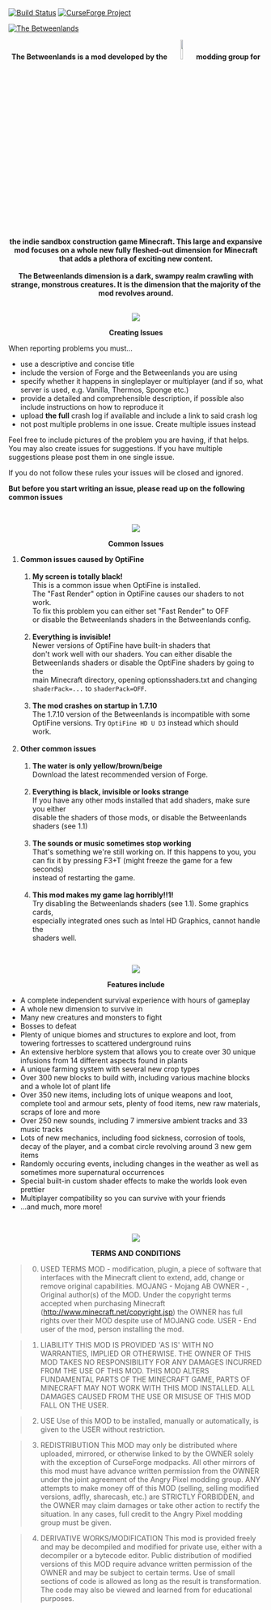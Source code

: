 <html>
<body>
<a href="https://travis-ci.org/Angry-Pixel/The-Betweenlands"><img src="https://img.shields.io/travis/Angry-Pixel/The-Betweenlands.svg" alt="Build Status"/></a>
<a href="https://minecraft.curseforge.com/projects/angry-pixel-the-betweenlands-mod"><img src="http://cf.way2muchnoise.eu/short_angry-pixel-the-betweenlands-mod.svg" alt="CurseForge Project"/></a>

<a href="http://www.minecraftforum.net/forums/mapping-and-modding/minecraft-mods/1441135-the-betweenlands-a-dark-hostile-environment-1-10-2"><img src="http://i.imgur.com/Q3JTGqu.png" alt="The Betweenlands"/></a>

<p align="center">
  <b>The Betweenlands is a mod developed by the 
  <a href="https://github.com/Angry-Pixel"><img src='http://svgshare.com/i/i6.svg' width=10% height=10%></a>
  modding group for the indie sandbox construction game Minecraft. This large and expansive mod focuses on a whole new fully fleshed-out  dimension for Minecraft that adds a plethora of exciting new content.<br><br>
  The Betweenlands dimension is a dark, swampy realm crawling with strange, monstrous creatures. It is the dimension that the majority of the mod revolves around.<br><br></b>
</p>

<p align="center">
  <img src="http://i.imgur.com/5AgEXax.png">
</p>

<p align="center"><b>Creating Issues</b></p>

When reporting problems you must...
<ul>
  <li>use a descriptive and concise title</li>
  <li>include the version of Forge and the Betweenlands you are using</li>
  <li>specify whether it happens in singleplayer or multiplayer (and if so, what server is used, e.g. Vanilla, Thermos, Sponge etc.)</li>
  <li>provide a detailed and comprehensible description, if possible also include instructions on how to reproduce it</li>
  <li>upload <b>the full</b> crash log if available and include a link to said crash log</li>
  <li>not post multiple problems in one issue. Create multiple issues instead</li>
</ul>
<p>
Feel free to include pictures of the problem you are having, if that helps.
You may also create issues for suggestions. If you have multiple suggestions please post them in one single issue.
<p>
If you do not follow these rules your issues will be closed and ignored.
  
**But before you start writing an issue, please read up on the following common issues**
</p>
<br>

<p align="center">
  <img src="http://i.imgur.com/5AgEXax.png">
</p>

<p align="center"><b>Common Issues</b></p>

<p align="center">

<ol>
  <li><b>Common issues caused by OptiFine</b>
    <ol>
      <br><li><b>My screen is totally black!</b><br>
       This is a common issue when OptiFine is installed.<br>
       The "Fast Render" option in OptiFine causes our shaders to not work.<br>
       To fix this problem you can either set "Fast Render" to OFF<br>
       or disable the Betweenlands shaders in the Betweenlands config.
      </li>
      <br><li><b>Everything is invisible!</b><br>
       Newer versions of OptiFine have built-in shaders that<br>
       don't work well with our shaders. You can either disable the<br>
       Betweenlands shaders or disable the OptiFine shaders by going to the<br>
       main Minecraft directory, opening optionsshaders.txt and changing<br>
       <code>shaderPack=...</code> to <code>shaderPack=OFF</code>.
      </li>
      <br><li><b>The mod crashes on startup in 1.7.10</b><br>
       The 1.7.10 version of the Betweenlands is incompatible with some<br>
       OptiFine versions. Try <code>OptiFine HD U D3</code> instead which should<br>
       work.
      </li>
    </ol>
  </li>
  <br><li><b>Other common issues</b>
    <ol>
      <br><li><b>The water is only yellow/brown/beige</b><br>
        Download the latest recommended version of Forge.
      </li>
      <br><li><b>Everything is black, invisible or looks strange</b><br>
        If you have any other mods installed that add shaders, make sure you either<br>
        disable the shaders of those mods, or disable the Betweenlands shaders (see 1.1)
      </li>
      <br><li><b>The sounds or music sometimes stop working</b><br>
        That's something we're still working on. If this happens to you, you<br>
        can fix it by pressing F3+T (might freeze the game for a few seconds)<br>
        instead of restarting the game.
      </li>
      <br><li><b>This mod makes my game lag horribly!!1!</b><br>
        Try disabling the Betweenlands shaders (see 1.1). Some graphics cards,<br>
        especially integrated ones such as Intel HD Graphics, cannot handle the<br>
        shaders well.
      </li>
    </ol>
  </li>
</ol>
</p>

<br>

<p align="center">
  <img src="http://i.imgur.com/5AgEXax.png">
</p>

<p align="center"><b>Features include</b></p>
<ul>
  <li>A complete independent survival experience with hours of gameplay</li>
  <li>A whole new dimension to survive in</li>
  <li>Many new creatures and monsters to fight</li>
  <li>Bosses to defeat</li>
  <li>Plenty of unique biomes and structures to explore and loot, from towering fortresses to scattered underground ruins</li>
  <li>An extensive herblore system that allows you to create over 30 unique infusions from 14 different aspects found in plants</li>
  <li>A unique farming system with several new crop types</li>
  <li>Over 300 new blocks to build with, including various machine blocks and a whole lot of plant life</li>
  <li>Over 350 new items, including lots of unique weapons and loot, complete tool and armour sets, plenty of food items, new raw materials, scraps of lore and more</li>
  <li>Over 250 new sounds, including 7 immersive ambient tracks and 33 music tracks</li>
  <li>Lots of new mechanics, including food sickness, corrosion of tools, decay of the player, and a combat circle revolving around 3 new gem items</li>
  <li>Randomly occuring events, including changes in the weather as well as sometimes more supernatural occurrences</li>
  <li>Special built-in custom shader effects to make the worlds look even prettier</li>
  <li>Multiplayer compatibility so you can survive with your friends</li>
  <li>...and much, more more!</li>
</ul><br>

<p align="center">
  <img src="http://i.imgur.com/5AgEXax.png">
</p>

<p align="center"><b>TERMS AND CONDITIONS</b></p>

> 0. USED TERMS
> MOD - modification, plugin, a piece of software that interfaces with the Minecraft client to extend, add, change or remove original capabilities.
> MOJANG - Mojang AB
> OWNER - , Original author(s) of the MOD. Under the copyright terms accepted when purchasing Minecraft (http://www.minecraft.net/copyright.jsp) the OWNER has full rights over their MOD despite use of MOJANG code.
> USER - End user of the mod, person installing the mod.

> 1. LIABILITY
> THIS MOD IS PROVIDED 'AS IS' WITH NO WARRANTIES, IMPLIED OR OTHERWISE. THE OWNER OF THIS MOD TAKES NO RESPONSIBILITY FOR ANY DAMAGES INCURRED FROM THE USE OF THIS MOD. THIS MOD ALTERS FUNDAMENTAL PARTS OF THE MINECRAFT GAME, PARTS OF MINECRAFT MAY NOT WORK WITH THIS MOD INSTALLED. ALL DAMAGES CAUSED FROM THE USE OR MISUSE OF THIS MOD FALL ON THE USER.

> 2. USE
> Use of this MOD to be installed, manually or automatically, is given to the USER without restriction.

> 3. REDISTRIBUTION
> This MOD may only be distributed where uploaded, mirrored, or otherwise linked to by the OWNER solely with the exception of CurseForge modpacks. All other mirrors of this mod must have advance written permission from the OWNER under the joint agreement of the Angry Pixel modding group. ANY attempts to make money off of this MOD (selling, selling modified versions, adfly, sharecash, etc.) are STRICTLY FORBIDDEN, and the OWNER may claim damages or take other action to rectify the situation. In any cases, full credit to the Angry Pixel modding group must be given.

> 4. DERIVATIVE WORKS/MODIFICATION
> This mod is provided freely and may be decompiled and modified for private use, either with a decompiler or a bytecode editor. Public distribution of modified versions of this MOD require advance written permission of the OWNER and may be subject to certain terms. Use of small sections of code is allowed as long as the result is transformation. The code may also be viewed and learned from for educational purposes.

</body>
</html>
